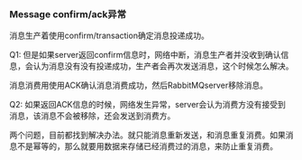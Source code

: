 ### Message confirm/ack异常

消息生产着使用confirm/transaction确定消息投递成功。

Q1: 但是如果server返回confirm信息时，网络中断，消息生产者并没收到确认信息，会认为消息没有没有投递成功，生产者会再次发送消息，这个时候怎么解决。

消息消费用使用ACK确认消息消费成功，然后RabbitMQserver移除消息。

Q2: 如果返回ACK信息的时候，网络发生异常，server会认为消费方没有接受到消息，该消息不会被移除，还会发送到消费方。

两个问题，目前都找到解决办法。就只能消息重新发送，和消息重复消费。如果消息不是幂等的，那么就要用数据来存储已经消费过的消息，来防止重复消费。